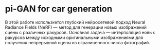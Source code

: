 # pi-GAN for car generation
В этой работе использкется глубокий нейросетевой подход Neural Radiance Fields (NeRF) — метод для генерации новых изображений сцены с различных ракурсов. Основная задача — интерполяция новых ракурсов между исходными оригинальными изображениями для получения непрерывной сцены из ограниченного числа фотографий.
